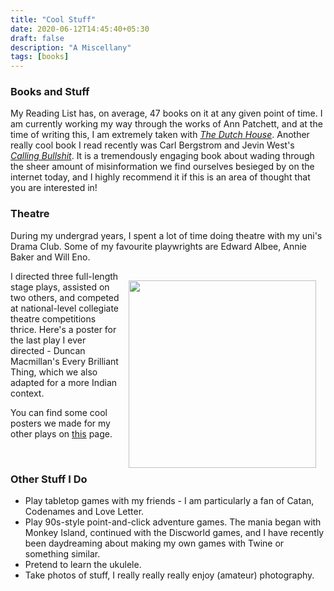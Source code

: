 ```yaml
---
title: "Cool Stuff"
date: 2020-06-12T14:45:40+05:30
draft: false
description: "A Miscellany"
tags: [books]
---
```


<style>
.myDiv {
/*    border: 5px outset red;*/
    height: 630px;
    text-align: center;
    margin:10;
}
</style>

### Books and Stuff

My Reading List has, on average, 47 books on it at any given point of time. I am currently working my way through the works of Ann Patchett, and at the time of writing this, I am extremely taken with  [*The Dutch House*](https://en.wikipedia.org/wiki/The_Dutch_House_(novel)). Another really cool book I read recently was Carl Bergstrom and Jevin West's [*Calling Bullshit*](https://www.penguinrandomhouse.com/books/563882/calling-bullshit-by-carl-t-bergstrom-and-jevin-d-west/). It is a tremendously engaging book about wading through the sheer amount of misinformation we find ourselves besieged by on the internet today, and I highly recommend it if this is an area of thought that you are interested in!


### Theatre

During my undergrad years, I spent a lot of time doing theatre with my uni's Drama Club. Some of my favourite playwrights are Edward Albee, Annie Baker and Will Eno. 

<img style="float: right; margin: 15px 15px 15px 15px;" src="../../img/cool_stuff/ebt_1.PNG" width="300" />

I directed three full-length stage plays, assisted on two others, and competed at national-level collegiate theatre competitions thrice. Here's a poster for the last play I ever directed - Duncan Macmillan's Every Brilliant Thing, which we also adapted for a more Indian context. 

You can find some cool posters we made for my other plays on [this](../play_posters) page. 

<!-- 
| Every Brilliant Thing, April 2019 | Every Brilliant Thing, April 2019 |
| --- | --- |
| <img style="margin: 15px 20px 15px 0px;" src="../../img/cool_stuff/ebt_1.PNG" width=300  /></img> | <img style="margin: 15px 20px 15px 0px;" src="../../img/cool_stuff/ebt_1.PNG" width=300  /></img> |


| Incognito, November 2018 | Oh The Humanity, September 2017 |
| --- | --- |
| <img style="margin: 15px 20px 15px 0px;" src="../../img/cool_stuff/ebt_1.PNG" width=300  /></img> | <img style="margin: 15px 20px 15px 0px;" src="../../img/cool_stuff/ebt_1.PNG" width=300  /></img> | -->
<br>


### Other Stuff I Do

- Play tabletop games with my friends - I am particularly a fan of Catan, Codenames and Love Letter.
- Play 90s-style point-and-click adventure games. The mania began with Monkey Island, continued with the Discworld games, and I have recently been daydreaming about making my own games with Twine or something similar.
- Pretend to learn the ukulele. 
- Take photos of stuff, I really really really enjoy (amateur) photography. 






